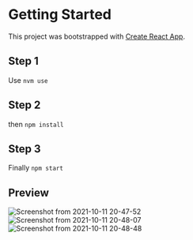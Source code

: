 # Getting Started

This project was bootstrapped with [Create React App](https://github.com/facebook/create-react-app).

## Step 1
Use `nvm use`
## Step 2 
then `npm install`
## Step 3
Finally `npm start`

## Preview

![Screenshot from 2021-10-11 20-47-52](https://user-images.githubusercontent.com/42729696/136880972-09587b3a-4d53-4758-9db1-edc8e14ed963.png)
![Screenshot from 2021-10-11 20-48-07](https://user-images.githubusercontent.com/42729696/136880980-b0a8c829-0120-4af9-a7c8-b6951954f7ba.png)
![Screenshot from 2021-10-11 20-48-48](https://user-images.githubusercontent.com/42729696/136880984-66fd4cd8-dde1-458f-a9c2-fb8a8d788450.png)

